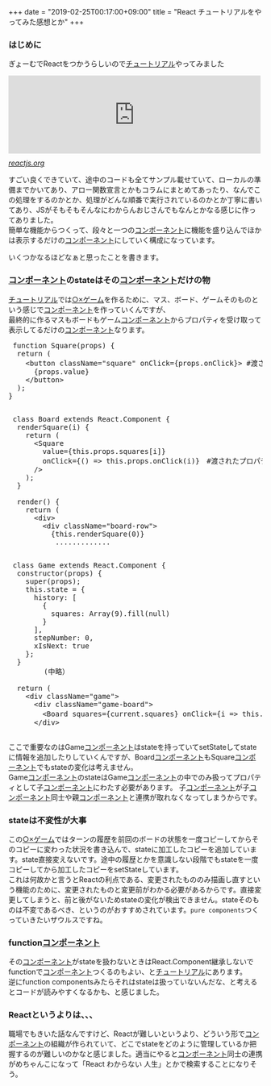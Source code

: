+++
date = "2019-02-25T00:17:00+09:00"
title = "React チュートリアルをやってみた感想とか"
+++

<body>
<h3>はじめに</h3>

<p>ぎょーむでReactをつかうらしいので<a class="keyword" href="http://d.hatena.ne.jp/keyword/%A5%C1%A5%E5%A1%BC%A5%C8%A5%EA%A5%A2%A5%EB">チュートリアル</a>やってみました</p>

<p><iframe src="https://hatenablog-parts.com/embed?url=https%3A%2F%2Freactjs.org%2Ftutorial%2Ftutorial.html" title="Tutorial: Intro to React – React" class="embed-card embed-webcard" scrolling="no" frameborder="0" style="display: block; width: 100%; height: 155px; max-width: 500px; margin: 10px 0px;"></iframe><cite class="hatena-citation"><a href="https://reactjs.org/tutorial/tutorial.html">reactjs.org</a></cite></p>

<p>すごい良くできていて、途中のコードも全てサンプル載せていて、ローカルの準備までかいてあり、アロー関数宣言とかもコラムにまとめてあったり、なんでこの処理をするのかとか、処理がどんな順番で実行されているのかとか丁寧に書いてあり、JSがそもそもそんなにわからんおじさんでもなんとかなる感じに作ってありました。<br>
簡単な機能からつくって、段々と一つの<a class="keyword" href="http://d.hatena.ne.jp/keyword/%A5%B3%A5%F3%A5%DD%A1%BC%A5%CD%A5%F3%A5%C8">コンポーネント</a>に機能を盛り込んでほかは表示するだけの<a class="keyword" href="http://d.hatena.ne.jp/keyword/%A5%B3%A5%F3%A5%DD%A1%BC%A5%CD%A5%F3%A5%C8">コンポーネント</a>にしていく構成になっています。</p>

<p>いくつかなるほどなぁと思ったことを書きます。</p>

<h3>
<a class="keyword" href="http://d.hatena.ne.jp/keyword/%A5%B3%A5%F3%A5%DD%A1%BC%A5%CD%A5%F3%A5%C8">コンポーネント</a>のstateはその<a class="keyword" href="http://d.hatena.ne.jp/keyword/%A5%B3%A5%F3%A5%DD%A1%BC%A5%CD%A5%F3%A5%C8">コンポーネント</a>だけの物</h3>

<p><a class="keyword" href="http://d.hatena.ne.jp/keyword/%A5%C1%A5%E5%A1%BC%A5%C8%A5%EA%A5%A2%A5%EB">チュートリアル</a>では<a class="keyword" href="http://d.hatena.ne.jp/keyword/%A1%FB%A1%DF%A5%B2%A1%BC%A5%E0">○×ゲーム</a>を作るために、マス、ボード、ゲームそのものという感じで<a class="keyword" href="http://d.hatena.ne.jp/keyword/%A5%B3%A5%F3%A5%DD%A1%BC%A5%CD%A5%F3%A5%C8">コンポーネント</a>を作っていくんですが、<br>
最終的に作るマスもボードもゲーム<a class="keyword" href="http://d.hatena.ne.jp/keyword/%A5%B3%A5%F3%A5%DD%A1%BC%A5%CD%A5%F3%A5%C8">コンポーネント</a>からプロパティを受け取って表示してるだけの<a class="keyword" href="http://d.hatena.ne.jp/keyword/%A5%B3%A5%F3%A5%DD%A1%BC%A5%CD%A5%F3%A5%C8">コンポーネント</a>なります。</p>

<pre class="code lang-javascript" data-lang="javascript" data-unlink> function Square(props) {
  return (
    &lt;button className="square" onClick={props.onClick}&gt; #渡されたプロパティを参照してる
      {props.value}
    &lt;/button&gt;
  );
}
 </pre>




<pre class="code lang-javascript" data-lang="javascript" data-unlink> class Board extends React.Component {
  renderSquare(i) {
    return (
      &lt;Square
        value={this.props.squares[i]}
        onClick={() =&gt; this.props.onClick(i)}　#渡されたプロパティを参照してる、Boardコンポーネントはマスの番号だけ渡している
      /&gt;
    );
  }

  render() {
    return (
      &lt;div&gt;
        &lt;div className="board-row"&gt;
          {this.renderSquare(0)}
           .............
 </pre>




<pre class="code lang-javascript" data-lang="javascript" data-unlink> class Game extends React.Component {
  constructor(props) {
    super(props);
    this.state = {
      history: [
        {
          squares: Array(9).fill(null)
        }
      ],
      stepNumber: 0,
      xIsNext: true
    };
  }
　　　　　(中略）

  return (
    &lt;div className="game"&gt;
      &lt;div className="game-board"&gt;
        &lt;Board squares={current.squares} onClick={i =&gt; this.handleClick(i)} /&gt;　#ここでコンポーネントクラスの中での関数とかをプロパティとして渡している。
      &lt;/div&gt;
 </pre>


<p>ここで重要なのはGame<a class="keyword" href="http://d.hatena.ne.jp/keyword/%A5%B3%A5%F3%A5%DD%A1%BC%A5%CD%A5%F3%A5%C8">コンポーネント</a>はstateを持っていてsetStateしてstateに情報を追加したりしていくんですが、Board<a class="keyword" href="http://d.hatena.ne.jp/keyword/%A5%B3%A5%F3%A5%DD%A1%BC%A5%CD%A5%F3%A5%C8">コンポーネント</a>もSquare<a class="keyword" href="http://d.hatena.ne.jp/keyword/%A5%B3%A5%F3%A5%DD%A1%BC%A5%CD%A5%F3%A5%C8">コンポーネント</a>でもstateの変化は考えません。<br>
Game<a class="keyword" href="http://d.hatena.ne.jp/keyword/%A5%B3%A5%F3%A5%DD%A1%BC%A5%CD%A5%F3%A5%C8">コンポーネント</a>のstateはGame<a class="keyword" href="http://d.hatena.ne.jp/keyword/%A5%B3%A5%F3%A5%DD%A1%BC%A5%CD%A5%F3%A5%C8">コンポーネント</a>の中でのみ扱ってプロパティとして子<a class="keyword" href="http://d.hatena.ne.jp/keyword/%A5%B3%A5%F3%A5%DD%A1%BC%A5%CD%A5%F3%A5%C8">コンポーネント</a>にわたす必要があります。  子<a class="keyword" href="http://d.hatena.ne.jp/keyword/%A5%B3%A5%F3%A5%DD%A1%BC%A5%CD%A5%F3%A5%C8">コンポーネント</a>が子<a class="keyword" href="http://d.hatena.ne.jp/keyword/%A5%B3%A5%F3%A5%DD%A1%BC%A5%CD%A5%F3%A5%C8">コンポーネント</a>同士や親<a class="keyword" href="http://d.hatena.ne.jp/keyword/%A5%B3%A5%F3%A5%DD%A1%BC%A5%CD%A5%F3%A5%C8">コンポーネント</a>と連携が取れなくなってしまうからです。</p>

<h3>stateは不変性が大事</h3>

<p>この<a class="keyword" href="http://d.hatena.ne.jp/keyword/%A1%FB%A1%DF%A5%B2%A1%BC%A5%E0">○×ゲーム</a>ではターンの履歴を前回のボードの状態を一度コピーしてからそのコピーに変わった状況を書き込んで、stateに加工したコピーを追加しています。state直接変えないです。途中の履歴とかを意識しない段階でもstateを一度コピーしてから加工したコピーをsetStateしています。<br>
これは何故かと言うとReactの利点である、変更されたもののみ描画し直すという機能のために、変更されたものと変更前がわかる必要があるからです。直接変更してしまうと、前と後がないためstateの変化が検出できません。stateそのものは不変であるべき、というのがおすすめされています。<code>pure components</code>つくっていきたいザウルスですね。</p>

<h3>function<a class="keyword" href="http://d.hatena.ne.jp/keyword/%A5%B3%A5%F3%A5%DD%A1%BC%A5%CD%A5%F3%A5%C8">コンポーネント</a>
</h3>

<p>その<a class="keyword" href="http://d.hatena.ne.jp/keyword/%A5%B3%A5%F3%A5%DD%A1%BC%A5%CD%A5%F3%A5%C8">コンポーネント</a>がstateを扱わないときはReact.Component継承しないでfunctionで<a class="keyword" href="http://d.hatena.ne.jp/keyword/%A5%B3%A5%F3%A5%DD%A1%BC%A5%CD%A5%F3%A5%C8">コンポーネント</a>つくるのもよい、と<a class="keyword" href="http://d.hatena.ne.jp/keyword/%A5%C1%A5%E5%A1%BC%A5%C8%A5%EA%A5%A2%A5%EB">チュートリアル</a>にあります。<br>
逆にfunction componentsみたらそれはstateは扱っていないんだな、と考えるとコードが読みやすくなるかも、と感じました。</p>

<h3>Reactというよりは、、、</h3>

<p>職場でもきいた話なんですけど、Reactが難しいというより、どういう形で<a class="keyword" href="http://d.hatena.ne.jp/keyword/%A5%B3%A5%F3%A5%DD%A1%BC%A5%CD%A5%F3%A5%C8">コンポーネント</a>の組織が作られていて、どこでstateをどのように管理しているか把握するのが難しいのかなと感じました。適当にやると<a class="keyword" href="http://d.hatena.ne.jp/keyword/%A5%B3%A5%F3%A5%DD%A1%BC%A5%CD%A5%F3%A5%C8">コンポーネント</a>同士の連携がめちゃんこになって「React わからない 人生」とかで検索することになりそう。</p>
</body>
